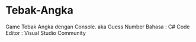 # Tebak-Angka
Game Tebak Angka dengan Console. aka Guess Number
Bahasa      : C#
Code Editor : Visual Studio Community
